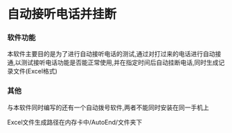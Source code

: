 # 自动接听电话并挂断 #

### 软件功能 ###
本软件主要目的是为了进行自动接听电话的测试,通过对打过来的电话进行自动接通,以测试接听电话功能是否能正常使用,并在指定时间后自动挂断电话,同时生成记录文件(Excel格式)

### 其他 ###

与本软件同时编写的还有一个自动拨号软件,两者不能同时安装在同一手机上

Excel文件生成路径在内存卡中/AutoEnd/文件夹下